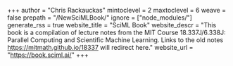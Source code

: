 <!-- Global page variables -->
+++
author = "Chris Rackauckas"
mintoclevel = 2
maxtoclevel = 6
weave = false
prepath = "/NewSciMLBook/"
ignore = ["node_modules/"]
generate_rss = true
website_title = "SciML Book"
website_descr = "This book is a compilation of lecture notes from the MIT Course 18.337J/6.338J: Parallel Computing and Scientific Machine Learning. Links to the old notes https://mitmath.github.io/18337 will redirect here."
website_url   = "https://book.sciml.ai/"
+++
